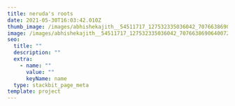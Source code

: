 ```yaml
---
title: neruda's roots
date: 2021-05-30T16:03:42.010Z
thumb_image: /images/abhishekajith__54511717_127532335036042_7076638690640072006_n.jpg
image: /images/abhishekajith__54511717_127532335036042_7076638690640072006_n.jpg
seo:
  title: ""
  description: ""
  extra:
    - name: ""
      value: ""
      keyName: name
  type: stackbit_page_meta
template: project
---
```


